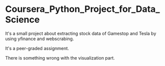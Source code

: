 # Coursera_Python_Project_for_Data_Science
It's a small project about extracting stock data of Gamestop and Tesla by using yfinance and webscrabing.

It's a peer-graded assignment.

There is something wrong with the visualization part.

